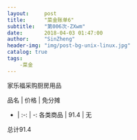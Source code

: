 ```yaml
---
layout:     post
title:      "菜金账单6"
subtitle:   "第006次-ZXwm"
date:       2018-04-03 01:47:00
author:     "SinZheng"
header-img: "img/post-bg-unix-linux.jpg"
catalog: true
tags:
    -菜金
---
```

  家乐福采购厨房用品

品名 | 价格 | 免分摊 
- | :-: | -: 
各类商品 | 91.4 | 无

总计91.4
